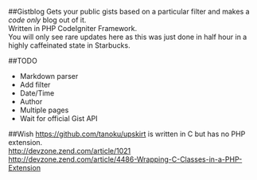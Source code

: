 ##Gistblog
Gets your public gists based on a particular filter and makes a _code only_ blog out of it.  
Written in PHP CodeIgniter Framework.  
You will only see rare updates here as this was just done in half hour in a highly caffeinated state in Starbucks.  

##TODO
- Markdown parser
- Add filter
- Date/Time
- Author
- Multiple pages
- Wait for official Gist API

##Wish
https://github.com/tanoku/upskirt is written in C but has no PHP extension.  
http://devzone.zend.com/article/1021  
http://devzone.zend.com/article/4486-Wrapping-C-Classes-in-a-PHP-Extension  
